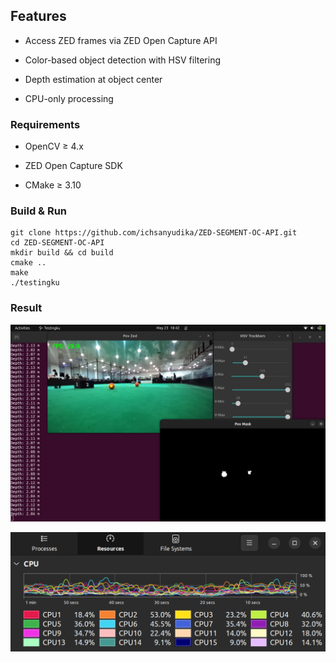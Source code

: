 ## Features

- Access ZED frames via ZED Open Capture API

- Color-based object detection with HSV filtering

- Depth estimation at object center

- CPU-only processing

### Requirements

- OpenCV ≥ 4.x

- ZED Open Capture SDK

- CMake ≥ 3.10

### Build & Run

    git clone https://github.com/ichsanyudika/ZED-SEGMENT-OC-API.git
    cd ZED-SEGMENT-OC-API
    mkdir build && cd build
    cmake ..
    make
    ./testingku

### Result

![](asset/output.png)

![](asset/cpu-perform.png)

